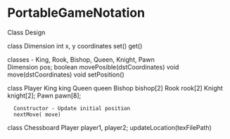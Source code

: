 # PortableGameNotation
Class Design

class Dimension
	int x, y coordinates
	set()
	get()
	


classes - King, Rook, Bishop, Queen, Knight, Pawn	
	  Dimension pos;
 	  boolean movePosible(dstCoordinates)
	  void move(dstCoordinates)	
	  void setPosition() 		
	
 
class Player
      King king
      Queen queen
      Bishop bishop[2]
      Rook rook[2]
      Knight knight[2];
      Pawn pawn[8];
      
      Constructor - Update initial position
      nextMove( move)
      		
   
       	 
		

class Chessboard
	Player player1, player2;
	updateLocation(texFilePath)
	
